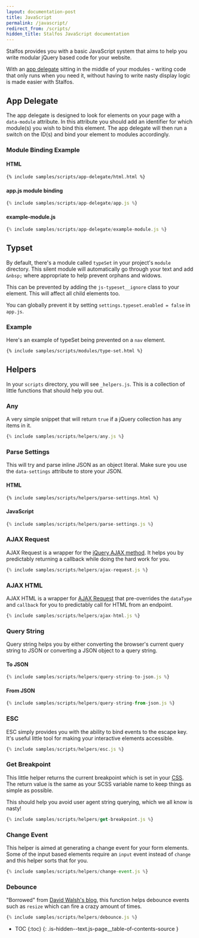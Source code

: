 ```yaml
---
layout: documentation-post
title: JavaScript
permalink: /javascript/
redirect_from: /scripts/
hidden_title: Stalfos JavaScript documentation 
---
```


Stalfos provides you with a basic JavaScript system that aims to help you write modular jQuery based code for your website. 

With an [app delegate](#app-delegate) sitting in the middle of your modules - writing code that only runs when you need it, without having to write nasty display logic is made easier with Stalfos.

## App Delegate

The app delegate is designed to look for elements on your page with a `data-module` attribute. In this attribute you should add an identifier for which module(s) you wish to bind this element. The app delegate will then run a switch on the ID(s) and bind your element to modules accordingly.

### Module Binding Example

#### HTML
```html
{% include samples/scripts/app-delegate/html.html %}
```

#### app.js module binding
```javascript
{% include samples/scripts/app-delegate/app.js %}
```

#### example-module.js
```javascript
{% include samples/scripts/app-delegate/example-module.js %}
```

## Typset 

By default, there's a module called `typeSet` in your project's `module` directory. This silent module will automatically go through your text and add `&nbsp;` where appropriate to help prevent orphans and widows.

This can be prevented by adding the `js-typeset__ignore` class to your element. This will affect all child elements too.

You can globally prevent it by setting `settings.typeset.enabled = false` in `app.js`.

### Example 

Here's an example of typeSet being prevented on a `nav` element.

```html
{% include samples/scripts/modules/type-set.html %}
```

## Helpers

In your `scripts` directory, you will see `_helpers.js`. This is a collection of little functions that should help you out.

### Any

A very simple snippet that will return `true` if a jQuery collection has any items in it.

```javascript
{% include samples/scripts/helpers/any.js %}
```

### Parse Settings

This will try and parse inline JSON as an object literal. Make sure you use the `data-settings` attribute to store your JSON.

#### HTML
```html
{% include samples/scripts/helpers/parse-settings.html %}
```


#### JavaScript
```javascript
{% include samples/scripts/helpers/parse-settings.js %}
```

### AJAX Request

AJAX Request is a wrapper for the [jQuery AJAX method](http://api.jquery.com/jquery.ajax/). It helps you by predictably returning a callback while doing the hard work for you. 

```javascript
{% include samples/scripts/helpers/ajax-request.js %}
```

### AJAX HTML

AJAX HTML is a wrapper for [AJAX Request](#ajax-request) that pre-overrides the `dataType` and `callback` for you to predictably call for HTML from an endpoint.

```javascript
{% include samples/scripts/helpers/ajax-html.js %}
```

### Query String

Query string helps you by either converting the browser's current query string to JSON or converting a JSON object to a query string. 

#### To JSON

```javascript
{% include samples/scripts/helpers/query-string-to-json.js %}
```

#### From JSON

```javascript
{% include samples/scripts/helpers/query-string-from-json.js %}
```

### ESC

ESC simply provides you with the ability to bind events to the escape key. It's useful little tool for making your interactive elements accessible. 

```javascript
{% include samples/scripts/helpers/esc.js %}
```

### Get Breakpoint

This little helper returns the current breakpoint which is set in your [CSS](/css/). The return value is the same as your SCSS variable name to keep things as simple as possible. 

This should help you avoid user agent string querying, which we all know is nasty! 

```javascript
{% include samples/scripts/helpers/get-breakpoint.js %}
```

### Change Event

This helper is aimed at generating a change event for your form elements. Some of the input based elements require an `input` event instead of `change` and this helper sorts that for you.

```javascript
{% include samples/scripts/helpers/change-event.js %}
```

### Debounce

"Borrowed" from [David Walsh's blog](http://davidwalsh.name/javascript-debounce-function), this function helps debounce events such as `resize` which can fire a crazy amount of times.

```javascript
{% include samples/scripts/helpers/debounce.js %}
```


* TOC
{:toc}
{: .is-hidden--text.js-page__table-of-contents-source }
